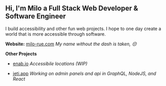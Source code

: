 ## Hi, I'm Milo a Full Stack Web Developer & Software Engineer
I build accessibility and other fun web projects. I hope to one day create a world that is more accessible through software.

**Website:** 	[milo-rue.com](https://www.milo-rue.com/)
*My name without the dash is taken, 😔*

**Other Projects**

- [enab.io](https://www/enab.io/)
*Accessibile locations (WIP)*

- [jeti.app](https://www.jeti.app/)
*Working on admin panels and api in GraphQL, NodeJS, and React*

<!--
**milorue/milorue** is a ✨ _special_ ✨ repository because its `README.md` (this file) appears on your GitHub profile.
